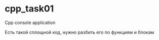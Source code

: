# cpp_task01
Cpp console application

Есть такой сплощной код, нужно разбить его по функциям и блокам
